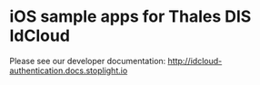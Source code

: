 # iOS sample apps for Thales DIS IdCloud

Please see our developer documentation: http://idcloud-authentication.docs.stoplight.io
